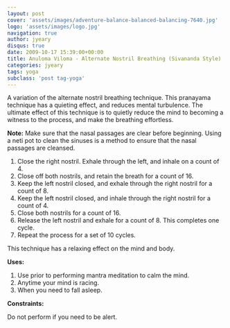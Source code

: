 ```yaml
---
layout: post
cover: 'assets/images/adventure-balance-balanced-balancing-7640.jpg'
logo: 'assets/images/logo.jpg'
navigation: true
author: jyeary
disqus: true
date: 2009-10-17 15:39:00+00:00
title: Anuloma Viloma - Alternate Nostril Breathing (Sivananda Style)
categories: jyeary
tags: yoga
subclass: 'post tag-yoga' 
---
```

A variation of the alternate nostril breathing technique. This pranayama technique has a quieting effect, and reduces mental turbulence. The ultimate effect of this technique is to quietly reduce the mind to becoming a witness to the process, and make the breathing effortless.

**Note:** Make sure that the nasal passages are clear before beginning. Using a neti pot to clean the sinuses is a method to ensure that the nasal passages are cleansed.
  1. Close the right nostril. Exhale through the left, and inhale on a count of 4. 	
  2. Close off both nostrils, and retain the breath for a count of 16.
  3. Keep the left nostril closed, and exhale through the right nostril for a count of 8.
  4. Keep the left nostril closed, and inhale through the right nostril for a count of 4.
  5. Close both nostrils for a count of 16.
  6. Release the left nostril and exhale for a count of 8. This completes one cycle.
  7. Repeat the process for a set of 10 cycles.


This technique has a relaxing effect on the mind and body.

**Uses:**
  1. Use prior to performing mantra meditation to calm the mind.
  2. Anytime your mind is racing.
  3. When you need to fall asleep.
  
**Constraints:**

Do not perform if you need to be alert.